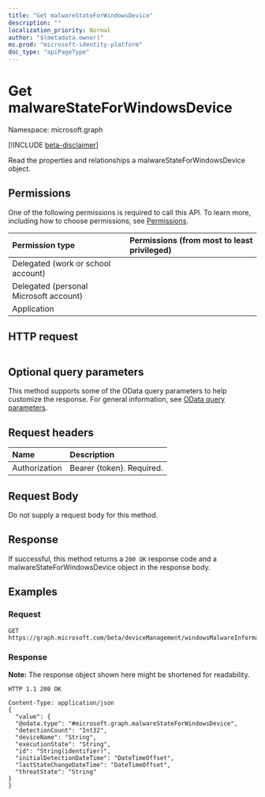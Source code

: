 ```yaml
---
title: "Get malwareStateForWindowsDevice"
description: ""
localization_priority: Normal
author: "$(metadata.owner)"
ms.prod: "microsoft-identity-platform"
doc_type: "apiPageType"
---
```


# Get malwareStateForWindowsDevice

Namespace: microsoft.graph

[!INCLUDE [beta-disclaimer](../../includes/beta-disclaimer.md)]

Read the properties and relationships a malwareStateForWindowsDevice object.

## Permissions

One of the following permissions is required to call this API. To learn more, including how to choose permissions, see [Permissions](/graph/permissions-reference).

| Permission type                        | Permissions (from most to least privileged) |
| :------------------------------------- | :------------------------------------------ |
| Delegated (work or school account)     |                                             |
| Delegated (personal Microsoft account) |                                             |
| Application                            |                                             |

## HTTP request

<!-- {
  "blockType": "ignored"
}
-->

```http

```

## Optional query parameters

This method supports some of the OData query parameters to help customize the response. For general information, see [OData query parameters](/graph/query-parameters).

## Request headers

| Name          | Description               |
| :------------ | :------------------------ |
| Authorization | Bearer {token}. Required. |

## Request Body

<!-- Actions and Functions -->

<!-- CRUD Methods -->

Do not supply a request body for this method.

## Response

If successful, this method returns a `200 OK` response code and a malwareStateForWindowsDevice object in the response body.

## Examples

### Request

<!-- {
  "blockType": "request",
  "name": "get_malwarestateforwindowsdevice"
}
-->

```http
GET https://graph.microsoft.com/beta/deviceManagement/windowsMalwareInformation/{id}/deviceMalwareStates/{id}

```

### Response

**Note:** The response object shown here might be shortened for readability.

<!-- {
  "blockType": "response",
  "truncated": true,
  "@odata.type": "microsoft.management.services.api.malwareStateForWindowsDevice"
}
-->

```http
HTTP 1.1 200 OK

Content-Type: application/json
{
  "value": {
  "@odata.type": "#microsoft.graph.malwareStateForWindowsDevice",
  "detectionCount": "Int32",
  "deviceName": "String",
  "executionState": "String",
  "id": "String(identifier)",
  "initialDetectionDateTime": "DateTimeOffset",
  "lastStateChangeDateTime": "DateTimeOffset",
  "threatState": "String"
}
}

```
